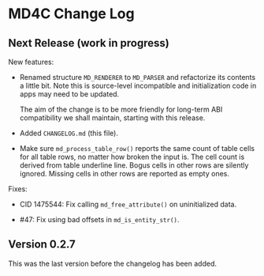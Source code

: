 
# MD4C Change Log


## Next Release (work in progress)

New features:

 * Renamed structure `MD_RENDERER` to `MD_PARSER` and refactorize its contents
   a little bit. Note this is source-level incompatible and initialization code
   in apps may need to be updated.

   The aim of the change is to be more friendly for long-term ABI compatibility
   we shall maintain, starting with this release.

 * Added `CHANGELOG.md` (this file).

 * Make sure `md_process_table_row()` reports the same count of table cells for
   all table rows, no matter how broken the input is. The cell count is derived
   from table underline line. Bogus cells in other rows are silently ignored.
   Missing cells in other rows are reported as empty ones.

Fixes:

 * CID 1475544: Fix calling `md_free_attribute()` on uninitialized data.

 * #47: Fix using bad offsets in `md_is_entity_str()`.


## Version 0.2.7

This was the last version before the changelog has been added.
